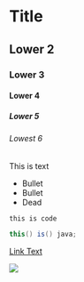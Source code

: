 # Title
## Lower 2
### Lower 3
#### Lower 4
##### Lower 5
###### Lowest 6


This is text
* Bullet
* Bullet
* Dead

``` 
this is code
```

``` java
this() is() java;
```

[Link Text](http://google.com/)

![](https://www.google.com/images/branding/googlelogo/1x/googlelogo_color_272x92dp.png)
